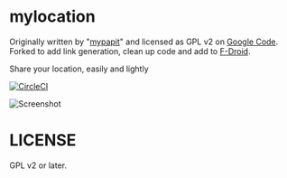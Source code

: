 # mylocation
Originally written by "[mypapit](https://blog.mypapit.net/)" and licensed as GPL v2 on [Google Code](https://web.archive.org/web/20151127114034/https://code.google.com/p/mylocation/). Forked to add link generation, clean up code and add to [F-Droid](https://f-droid.org/repository/browse/?fdcategory=Navigation&fdid=net.mypapit.mobile.myposition&fdpage=3).

Share your location, easily and lightly

[![CircleCI](https://circleci.com/gh/gjedeer/mylocation/tree/master.svg?style=svg)](https://circleci.com/gh/gjedeer/mylocation/tree/master)

![Screenshot](https://f.gdr.name/mylocation.png)

# LICENSE

GPL v2 or later.

